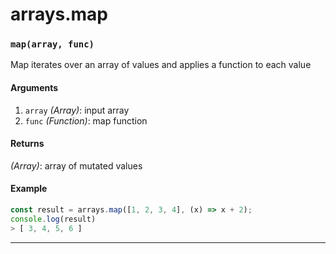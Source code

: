 # arrays.map

<!-- div class="doc-container" -->

<!-- div -->


<!-- div -->

<h3 id="maparray-func"><code>map(array, func)</code></h3>

Map iterates over an array of values and applies a function to each value

#### Arguments
1. `array` *(Array)*: input array
2. `func` *(Function)*: map function

#### Returns
*(Array)*: array of mutated values

#### Example
```js
const result = arrays.map([1, 2, 3, 4], (x) => x + 2);
console.log(result)
> [ 3, 4, 5, 6 ]
```
---

<!-- /div -->

<!-- /div -->

<!-- /div -->
